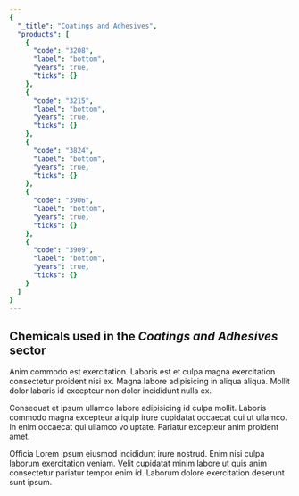 ```yaml
---
{
  "_title": "Coatings and Adhesives",
  "products": [
    {
      "code": "3208",
      "label": "bottom",
      "years": true,
      "ticks": {}
    },
    {
      "code": "3215",
      "label": "bottom",
      "years": true,
      "ticks": {}
    },
    {
      "code": "3824",
      "label": "bottom",
      "years": true,
      "ticks": {}
    },
    {
      "code": "3906",
      "label": "bottom",
      "years": true,
      "ticks": {}
    },
    {
      "code": "3909",
      "label": "bottom",
      "years": true,
      "ticks": {}
    }
  ]
}
---
```


## Chemicals used in the _Coatings and Adhesives_ sector

Anim commodo est exercitation. Laboris est et culpa magna exercitation consectetur proident nisi ex. Magna labore adipisicing in aliqua aliqua. Mollit dolor laboris id excepteur non dolor incididunt nulla ex.

Consequat et ipsum ullamco labore adipisicing id culpa mollit. Laboris commodo magna excepteur aliquip irure cupidatat occaecat qui ut ullamco. In enim occaecat qui ullamco voluptate. Pariatur excepteur anim proident amet.

Officia Lorem ipsum eiusmod incididunt irure nostrud. Enim nisi culpa laborum exercitation veniam. Velit cupidatat minim labore ut quis anim consectetur pariatur tempor enim id. Laborum dolore exercitation deserunt sunt ipsum.